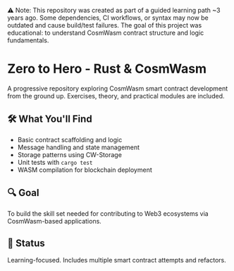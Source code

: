 ⚠️ Note: This repository was created as part of a guided learning path ~3 years ago.
Some dependencies, CI workflows, or syntax may now be outdated and cause build/test failures.
The goal of this project was educational: to understand CosmWasm contract structure and logic fundamentals.

# Zero to Hero - Rust & CosmWasm

A progressive repository exploring CosmWasm smart contract development from the ground up. Exercises, theory, and practical modules are included.

## 🛠️ What You'll Find

- Basic contract scaffolding and logic
- Message handling and state management
- Storage patterns using CW-Storage
- Unit tests with `cargo test`
- WASM compilation for blockchain deployment

## 🔍 Goal

To build the skill set needed for contributing to Web3 ecosystems via CosmWasm-based applications.

## 🧠 Status

Learning-focused. Includes multiple smart contract attempts and refactors.
